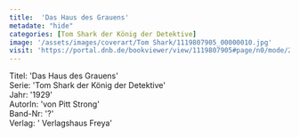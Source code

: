```yaml
---
title:  'Das Haus des Grauens'
metadate: "hide"
categories: [Tom Shark der König der Detektive]
image: '/assets/images/coverart/Tom Shark/1119807905_00000010.jpg'
visit: 'https://portal.dnb.de/bookviewer/view/1119807905#page/n0/mode/2up'
---
```

Titel: 'Das Haus des Grauens' <br>
Serie: 'Tom Shark der König der Detektive' <br>
Jahr: '1929' <br>
AutorIn: 'von Pitt Strong' <br>
Band-Nr: '?' <br>
Verlag: ' Verlagshaus Freya'